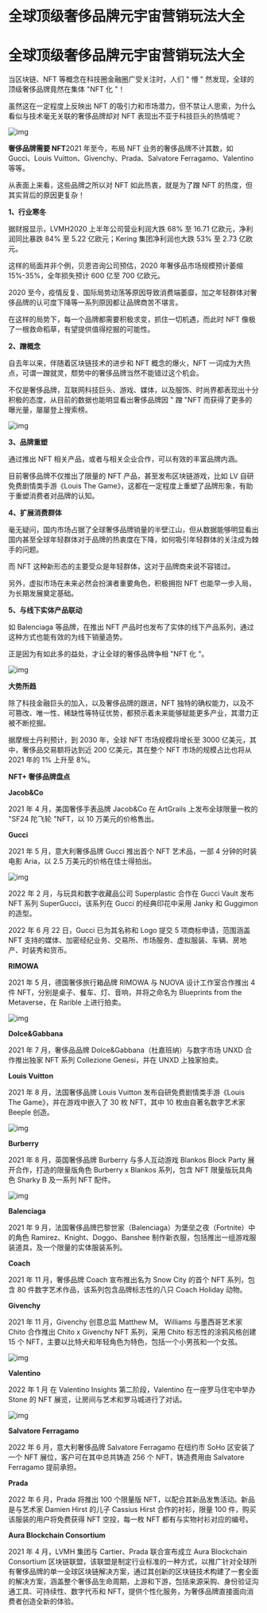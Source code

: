 # 全球顶级奢侈品牌元宇宙营销玩法大全


# 全球顶级奢侈品牌元宇宙营销玩法大全

当区块链、NFT 等概念在科技圈金融圈广受关注时，人们 " 懵 " 然发现，全球的顶级奢侈品牌竟然在集体 "NFT 化 "！

虽然这在一定程度上反映出 NFT 的吸引力和市场潜力，但不禁让人思索，为什么看似与技术毫无关联的奢侈品牌却对 NFT 表现出不亚于科技巨头的热情呢？

![img](http://zkres1.myzaker.com/202207/62be569c8e9f095d785ed653_1024.jpg)

**奢侈品牌需要 NFT**2021 年至今，布局 NFT 业务的奢侈品牌不计其数，如 Gucci、Louis Vuitton、Givenchy、Prada、Salvatore Ferragamo、Valentino 等等。

从表面上来看，这些品牌之所以对 NFT 如此热衷，就是为了蹭 NFT 的热度，但其实背后的原因更复杂！

**1、行业寒冬**

据财报显示，LVMH2020 上半年公司营业利润大跌 68% 至 16.71 亿欧元，净利润同比暴跌 84% 至 5.22 亿欧元；Kering 集团净利润也大跌 53% 至 2.73 亿欧元。

这样的局面并非个例，贝恩咨询公司预估，2020 年奢侈品市场规模预计萎缩 15%-35%，全年损失预计 600 亿至 700 亿欧元。

2020 至今，疫情反复、国际局势动荡等原因导致消费端萎靡，加之年轻群体对奢侈品牌的认可度下降等一系列原因都让品牌商苦不堪言。

在这样的局势下，每一个品牌都需要积极求变，抓住一切机遇，而此时 NFT 像极了一根救命稻草，有望提供值得挖掘的可能性。

**2、蹭概念**

自去年以来，伴随着区块链技术的进步和 NFT 概念的爆火，NFT 一词成为大热点，可谓一蹭就灵，颓势中的奢侈品牌当然不能错过这个机会。

不仅是奢侈品牌，互联网科技巨头、游戏、媒体，以及服饰、时尚界都表现出十分积极的态度，从目前的数据也能明显看出奢侈品牌因 " 蹭 "NFT 而获得了更多的曝光量，屡屡登上搜索榜。



![img](http://zkres2.myzaker.com/202207/62be569c8e9f095d785ed654_1024.jpg)

**3、品牌重塑**

通过推出 NFT 相关产品，或者与相关企业合作，可以有效的丰富品牌内涵。

目前奢侈品牌不仅推出了限量的 NFT 产品，甚至发布区块链游戏，比如 LV 自研免费剧情类手游《Louis The Game》，这都在一定程度上重塑了品牌形象，有助于重塑消费者对品牌的认知。

**4、扩展消费群体**

毫无疑问，国内市场占据了全球奢侈品牌销量的半壁江山，但从数据能够明显看出国内甚至全球年轻群体对于品牌的热衷度在下降，如何吸引年轻群体的关注成为棘手的问题。

而 NFT 这种新形态的主要受众是年轻群体，这对于品牌商来说不容错过。

另外，虚拟市场在未来必然会扮演者重要角色，积极拥抱 NFT 也能早一步入局，为长期发展奠定基础。

**5、与线下实体产品联动**

如 Balenciaga 等品牌，在推出 NFT 产品时也发布了实体的线下产品系列，通过这种方式也能有效的为线下销量造势。

正是因为有如此多的益处，才让全球的奢侈品牌争相 "NFT 化 "。



![img](http://zkres2.myzaker.com/202207/62be569c8e9f095d785ed655_1024.jpg)

**大势所趋**

除了科技金融巨头的加入，以及奢侈品牌的跟进，NFT 独特的确权能力，以及不可篡改、唯一性、稀缺性等特征优势，都预示着未来能够赋能更多产业，其潜力正被不断挖掘。

据摩根士丹利预计，到 2030 年，全球 NFT 市场规模将增长至 3000 亿美元，其中，奢侈品交易额将达到近 200 亿美元，其在整个 NFT 市场的规模占比也将从 2021 年的 1% 上升至 8%。

**NFT+ 奢侈品牌盘点**

**Jacob&Co**

2021 年 4 月，美国奢侈手表品牌 Jacob&Co 在 ArtGrails 上发布全球限量一枚的 "SF24 陀飞轮 "NFT，以 10 万美元的价格售出。

**Gucci**

2021 年 5 月，意大利奢侈品牌 Gucci 推出首个 NFT 艺术品，一部 4 分钟的时装电影 Aria，以 2.5 万美元的价格在佳士得拍出。



![img](http://zkres1.myzaker.com/202207/62be569c8e9f095d785ed657_1024.jpg)

2022 年 2 月，与玩具和数字收藏品公司 Superplastic 合作在 Gucci Vault 发布 NFT 系列 SuperGucci，该系列在 Gucci 的经典印花中采用 Janky 和 Guggimon 的造型。

2022 年 6 月 22 日，Gucci 已为其名称和 Logo 提交 5 项商标申请，范围涵盖 NFT 支持的媒体、加密经纪业务、交易所、市场服务、虚拟服装、车辆、房地产、时装秀和货币。

**RIMOWA**

2021 年 5 月，德国奢侈旅行箱品牌 RIMOWA 与 NUOVA 设计工作室合作推出 4 件 NFT，分别是桌子、餐车、灯、音响，并将之命名为 Blueprints from the Metaverse，在 Rarible 上进行拍卖。



![img](http://zkres2.myzaker.com/202207/62be569c8e9f095d785ed658_1024.jpg)

**Dolce&Gabbana**

2021 年 7 月，奢侈品品牌 Dolce&Gabbana（杜嘉班纳）与数字市场 UNXD 合作推出独家 NFT 系列 Collezione Genesi，并在 UNXD 上独家拍卖。

**Louis Vuitton**

2021 年 8 月，法国奢侈品牌 Louis Vuitton 发布自研免费剧情类手游《Louis The Game》，并在游戏中嵌入了 30 枚 NFT，其中 10 枚由自著名数字艺术家 Beeple 创造。



![img](http://zkres1.myzaker.com/202207/62be569c8e9f095d785ed659_1024.jpg)

**Burberry**

2021 年 8 月，英国奢侈品牌 Burberry 与多人互动游戏 Blankos Block Party 展开合作，打造的限量版角色 Burberry x Blankos 系列，包含 NFT 限量版玩具角色 Sharky B 及一系列 NFT 配件。



![img](http://zkres2.myzaker.com/202207/62be569c8e9f095d785ed65a_1024.jpg)

**Balenciaga**



2021 年 9 月，法国奢侈品牌巴黎世家（Balenciaga）为堡垒之夜（Fortnite）中的角色 Ramirez、Knight、Doggo、Banshee 制作新衣服，包括推出一组游戏服装道具，及一个限量的实体服装系列。

**Coach**

2021 年 11 月，奢侈品牌 Coach 宣布推出名为 Snow City 的首个 NFT 系列，包含 80 件数字艺术作品，该系列包含品牌标志性的八只 Coach Holiday 动物。

**Givenchy**

2021 年 11 月，Givenchy 创意总监 Matthew M。 Williams 与墨西哥艺术家 Chito 合作推出 Chito x Givenchy NFT 系列，采用 Chito 标志性的涂鸦风格创建 15 个 NFT，主要以比特犬和年轻角色为特色，包括一个小男孩和一个女孩。



![img](http://zkres1.myzaker.com/202207/62be569c8e9f095d785ed65b_1024.jpg)

**Valentino**



2022 年 1 月 在 Valentino Insights 第二阶段，Valentino 在一座罗马住宅中举办 Stone 的 NFT 展览，让房间与艺术和罗马城进行了对话。



![img](http://zkres1.myzaker.com/202207/62be569c8e9f095d785ed65c_1024.jpg)

**Salvatore Ferragamo**

2022 年 6 月，意大利奢侈品牌 Salvatore Ferragamo 在纽约市 SoHo 区安装了一个 NFT 展位，客户可在其中总共铸造 256 个 NFT，铸造费用由 Salvatore Ferragamo 提前承担。

**Prada**

2022 年 6 月，Prada 将推出 100 个限量版 NFT，以配合其新品发售活动。新品是与艺术家 Damien Hirst 的儿子 Cassius Hirst 合作的衬衫，限量 100 件，购买该服装的用户将免费获得 NFT 空投，每一枚 NFT 都有与实物衬衫对应的编号。

**Aura Blockchain Consortium**

2021 年 4 月，LVMH 集团与 Cartier、Prada 联合宣布成立 Aura Blockchain Consortium 区块链联盟，该联盟是制定行业标准的一种方式，以推广针对全球所有奢侈品牌的单一全球区块链解决方案，通过其创新的区块链技术构建了一套全面的解决方案，涵盖整个奢侈品生命周期，上游和下游，包括来源采购、身份验证沟通工具、可持续性、数字代币和 NFT，提供个性化服务，为奢侈品牌直接面向消费者创造全新的体验。
